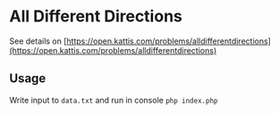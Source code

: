 # All Different Directions 

See details on [https://open.kattis.com/problems/alldifferentdirections](https://open.kattis.com/problems/alldifferentdirections)

## Usage

Write input to `data.txt` and run in console `php index.php`

